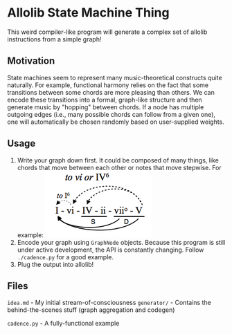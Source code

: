 
# Allolib State Machine Thing
This weird compiler-like program will generate a complex set of allolib instructions from a simple graph!

## Motivation
State machines seem to represent many music-theoretical constructs quite naturally. For example, functional harmony relies on the fact that some transitions between some chords are more pleasing than others. We can encode these transitions into a formal, graph-like structure and then generate music by "hopping" between chords. If a node has multiple outgoing edges (i.e., many possible chords can follow from a given one), one will automatically be chosen randomly based on user-supplied weights.

## Usage
1. Write your graph down first. It could be composed of many things, like chords that move between each other or notes that move stepwise. 
   For example:
   ![](./doc/Diatonic-Harmony-Chart-Major.png)
2. Encode your graph using `GraphNode` objects. Because this program is still under active development, the API is constantly changing. Follow `./cadence.py` for a good example.
3. Plug the output into allolib!

## Files
`idea.md` - My initial stream-of-consciousness
`generator/` - Contains the behind-the-scenes stuff (graph aggregation and codegen)

`cadence.py` - A fully-functional example